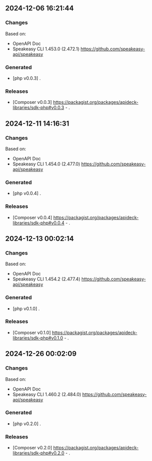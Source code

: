 

## 2024-12-06 16:21:44
### Changes
Based on:
- OpenAPI Doc  
- Speakeasy CLI 1.453.0 (2.472.1) https://github.com/speakeasy-api/speakeasy
### Generated
- [php v0.0.3] .
### Releases
- [Composer v0.0.3] https://packagist.org/packages/apideck-libraries/sdk-php#v0.0.3 - .

## 2024-12-11 14:16:31
### Changes
Based on:
- OpenAPI Doc  
- Speakeasy CLI 1.454.0 (2.477.0) https://github.com/speakeasy-api/speakeasy
### Generated
- [php v0.0.4] .
### Releases
- [Composer v0.0.4] https://packagist.org/packages/apideck-libraries/sdk-php#v0.0.4 - .

## 2024-12-13 00:02:14
### Changes
Based on:
- OpenAPI Doc  
- Speakeasy CLI 1.454.2 (2.477.4) https://github.com/speakeasy-api/speakeasy
### Generated
- [php v0.1.0] .
### Releases
- [Composer v0.1.0] https://packagist.org/packages/apideck-libraries/sdk-php#v0.1.0 - .

## 2024-12-26 00:02:09
### Changes
Based on:
- OpenAPI Doc  
- Speakeasy CLI 1.460.2 (2.484.0) https://github.com/speakeasy-api/speakeasy
### Generated
- [php v0.2.0] .
### Releases
- [Composer v0.2.0] https://packagist.org/packages/apideck-libraries/sdk-php#v0.2.0 - .
